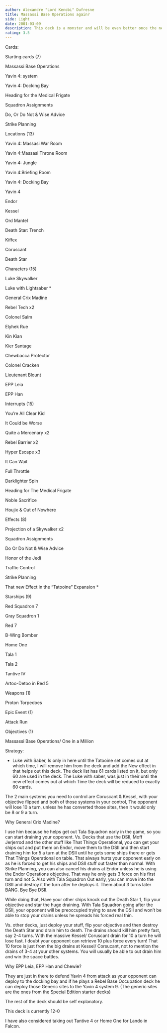 ```yaml
---
author: Alexandre "Lord Kenobi" Dufresne
title: Massassi Base Operations again?
side: Light
date: 2001-03-09
description: This deck is a monster and will be even better once the new "Tatooine" expasion comes out.
rating: 3.5
---
```

Cards: 

 
Starting cards (7)

Massassi Base Operations 
Yavin 4: system
Yavin 4: Docking Bay
Heading for the Medical Frigate
Squadron Assignments 
Do, Or Do Not & Wise Advice 
Strike Planning

Locations (13) 

Yavin 4: Massasi War Room
Yavin 4:Massasi Throne Room
Yavin 4: Jungle
Yavin 4:Briefing Room
Yavin 4: Docking Bay 
Yavin 4 
Endor
Kessel
Ord Mantel 
Death Star: Trench
Kiffex
Coruscant 
Death Star

Characters (15)

Luke Skywalker 
Luke with Lightsaber * 
General Crix Madine  
Rebel Tech x2
Colonel Salm
Elyhek Rue
Kin Kian
Kier Santage
Chewbacca Protector 
Colonel Cracken 
Lieutenant Blount 
EPP Leia 
EPP Han 

Interrupts (15)

You’re All Clear Kid
It Could be Worse
Quite a Mercenary x2
Rebel Barrier x2
Hyper Escape x3
It Can Wait
Full Throttle
Darklighter Spin
Heading for The Medical Frigate 
Noble Sacrifice
Houjix & Out of Nowhere

Effects (8)

Projection of a Skywalker x2
Squadron Assignments
Do Or Do Not & Wise Advice 
Honor of the Jedi
Traffic Control
Strike Planning 
That new Effect in the &#8220;Tatooine&#8221; Expansion * 

Starships (9)

Red Squadron 7
Gray Squadron 1
Red 7
B-Wing Bomber
Home One 
Tala 1 
Tala 2 
Tantive IV
Artoo-Detoo in Red 5

Weapons (1)

Proton Torpedoes

Epic Event (1)

Attack Run

Objectives (1)

Massassi Base Operations/ One in a Million 


Strategy: 

* Luke with Saber, Is only in here until the Tatooine set comes out at which time, I will remove him from the deck and add the New effect in that helps out this deck. The deck list has 61 cards listed on it, but only 60 are used in the deck. The Luke with saber, was just in their until the new effect comes out at which Time the deck will be reduced to exactly 60 cards. 

The 2 main systems you need to control are Coruscant & Kessel, with your objective flipped and both of those systems in your control, The opponent will lose 10 a turn, unless he has converted those sites, then it would only be 8 or 9 a turn.

  Why General Crix Madine? 

I use him because he helps get out Tala Squadron early in the game, so you can start draining your opponent. Vs. Decks that use the DSII, Moff Jerjerrod and the other stuff like That Things Operational, you can get your ships out and put them on Endor, move them to the DSII and then start draining him for 5 a turn at the DSII until he gets some ships there or gets That Things Operational on table. That always hurts your opponent early on as he is forced to get his ships and DSII stuff out faster than normal. With Strike Planning, you can also cancel his drains at Endor unless he is using the Endor Operations objective. That way he only gets 3 force on his first turn and not 5. Also with Tala Squadron Out early, you can move into the DSII and destroy it the turn after he deploys it. Them about 3 turns later BANG. Bye Bye DSII. 

While doing that, Have your other ships knock out the Death Star 1, flip your objective and star the huge draining. With Tala Squadron going after the DSII, your opponent will be preoccupied trying to save the DSII and won&#8217;t be able to stop your drains unless he spreads his forced real thin.  

Vs. other decks, just deploy your stuff, flip your objective and then destroy the Death Star and drain him to death. The drains should kill him pretty fast, say 2-4 turns. With the massive Kessel/ Coruscant drain for 10 a turn he will lose fast. I doubt your opponent can retrieve 10 plus force every turn! That 10 force is just from the big drains at Kessel/ Corsucant, not to mention the drains of 3-4 at your other systems. You will usually be able to out drain him and win the space battles.  

Why EPP Leia, EPP Han and Chewie?

They are just in there to defend Yavin 4 from attack as your opponent can deploy to the docking bay and if he plays a Rebel Base Occupation deck he can deploy those Generic sites to the Yavin 4 system 9. (The generic sites are the ones from the Special Edition starter decks)

The rest of the deck should be self explanatory.

This deck is currently 12-0   

I have also considered taking out Tantive 4 or Home One for Lando in Falcon.  
